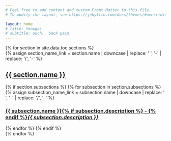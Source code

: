 ```yaml
---
# Feel free to add content and custom Front Matter to this file.
# To modify the layout, see https://jekyllrb.com/docs/themes/#overriding-theme-defaults

layout: home
# title: Yeowga!
# subtitle: ouch.. back pain
---
```

<div class="posts-list">
  {% for section in site.data.toc.sections %}
  <article class="post-preview">
    {% assign section_name_link = section.name | downcase | replace: ' ', '-' | replace: '/', '-' %}
    <a href="pages/{{ section_name_link }}">
      <h2 class="post-title">{{ section.name }}</h2>
    </a>
    {% if section.subsections %}
      {% for subsection in section.subsections %}
      {% assign subsection_name_link = subsection.name | downcase | replace: ' ', '-' | replace: '/', '-' %}
      <a href="pages/{{ section_name_link }}/{{ subsection_name_link }}">
        <h3 class="post-subtitle">{{ subsection.name }}{% if subsection.description %} - {% endif %}<i>{{ subsection.description }}</i></h3>
      </a>
      {% endfor %}
    {% endif %}
  </article>
  {% endfor %}
</div>

<!-- 
TODO: make search center and focus
TODO: add content 
TODO: add thumnails to homepage, stronger call to action
-->